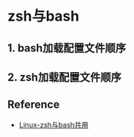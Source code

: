 # zsh与bash

## 1. bash加载配置文件顺序

## 2. zsh加载配置文件顺序

## Reference
* [Linux-zsh与bash共用](https://xueyp.github.io/linux/2019/01/15/linux-%E5%88%87%E6%8D%A2%E5%88%B0zsh.html)